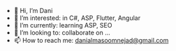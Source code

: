 - 👋 Hi, I’m Dani
- 👀 I’m interested: in C#, ASP, Flutter, Angular
- 🌱 I’m currently: learning ASP, SEO
- 💞️ I’m looking to: collaborate on ...
- 📫 How to reach me: danialmasoomnejad@gmail.com

<!---
daniel1378/daniel1378 is a ✨ special ✨ repository because its `README.md` (this file) appears on your GitHub profile.
You can click the Preview link to take a look at your changes.
--->
